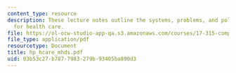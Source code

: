 ```yaml
---
content_type: resource
description: These lecture notes outline the systems, problems, and policies of paying
  for health care.
file: https://ol-ocw-studio-app-qa.s3.amazonaws.com/courses/17-315-comparative-health-policy-fall-2004/03b53c27b7877983279b93405ba890d3_hp_hcare_mhds.pdf
file_type: application/pdf
resourcetype: Document
title: hp_hcare_mhds.pdf
uid: 03b53c27-b787-7983-279b-93405ba890d3
---
```

